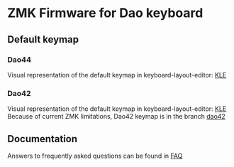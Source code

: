 # ZMK Firmware for Dao keyboard

## Default keymap


### Dao44

Visual representation of the default keymap in keyboard-layout-editor: [KLE](http://www.keyboard-layout-editor.com/#/gists/c6ba0634e5b92366be9f324775394e66)

### Dao42
Visual representation of the default keymap in keyboard-layout-editor: [KLE](http://www.keyboard-layout-editor.com/#/gists/67a81f6b83c65abcda5e7f32989a1688)
Because of current ZMK limitations, Dao42 keymap is in the branch [dao42](yumagulovrn/dao-zmk-config/tree/dao42)

## Documentation

Answers to frequently asked questions can be found in [FAQ](docs/FAQ.md)

